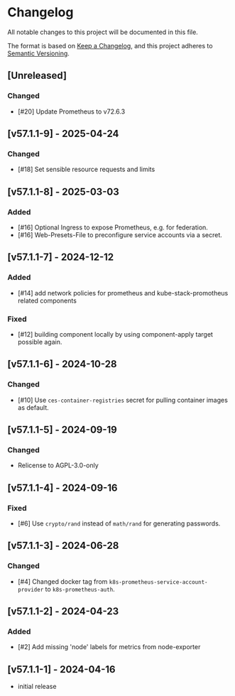 # Changelog

All notable changes to this project will be documented in this file.

The format is based on [Keep a Changelog](https://keepachangelog.com/en/1.0.0/),
and this project adheres to [Semantic Versioning](https://semver.org/spec/v2.0.0.html).

## [Unreleased]

### Changed
- [#20] Update Prometheus to v72.6.3

## [v57.1.1-9] - 2025-04-24
### Changed
- [#18] Set sensible resource requests and limits

## [v57.1.1-8] - 2025-03-03
### Added
- [#16] Optional Ingress to expose Prometheus, e.g. for federation.
- [#16] Web-Presets-File to preconfigure service accounts via a secret.

## [v57.1.1-7] - 2024-12-12
### Added
- [#14] add network policies for prometheus and kube-stack-promotheus related components

### Fixed
- [#12] building component locally by using component-apply target possible again.

## [v57.1.1-6] - 2024-10-28
### Changed
- [#10] Use `ces-container-registries` secret for pulling container images as default.

## [v57.1.1-5] - 2024-09-19
### Changed
- Relicense to AGPL-3.0-only

## [v57.1.1-4] - 2024-09-16
### Fixed
- [#6] Use `crypto/rand` instead of `math/rand` for generating passwords.

## [v57.1.1-3] - 2024-06-28
### Changed
- [#4] Changed docker tag from `k8s-prometheus-service-account-provider` to `k8s-prometheus-auth`.

## [v57.1.1-2] - 2024-04-23
### Added
- [#2] Add missing 'node' labels for metrics from node-exporter

## [v57.1.1-1] - 2024-04-16
- initial release
